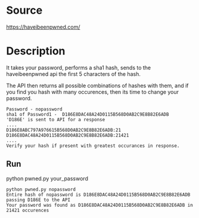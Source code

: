 Source
======
https://haveibeenpwned.com/

Description
===========
It takes your password, performs a sha1 hash, sends to the haveibeenpwned api the first 5 characters of the hash.

The API then returns all possible combinations of hashes with them, and if you find you hash with many occurences, then its time to change your password.

```
Password - nopassword
sha1 of Password1 -  D186E8DAC48A24D0115B568D0AB2C9E8B82E6ADB
'D186E' is sent to API for a response
....
D186E8ABC797A976615B568D0AB2C9E8B82E6ADB:21
D186E8DAC48A24D0115B568D0AB2C9E8B82E6ADB:21421
....
Verify your hash if present with greatest occurances in response.

```

Run
---
python pwned.py your_password
```
python pwned.py nopassword
Entire hash of nopassword is D186E8DAC48A24D0115B568D0AB2C9E8B82E6ADB
passing D186E to the API
Your password was found as D186E8DAC48A24D0115B568D0AB2C9E8B82E6ADB in 21421 occurences
```